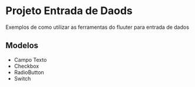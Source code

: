 # Projeto Entrada de Daods

Exemplos de como utilizar as ferramentas do fluuter para entrada de dados

## Modelos

- Campo Texto
- Checkbox
- RadioButton
- Switch

